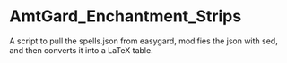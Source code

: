 # AmtGard_Enchantment_Strips
A script to pull the spells.json from easygard, modifies the json with sed, and then converts it into a LaTeX table.
